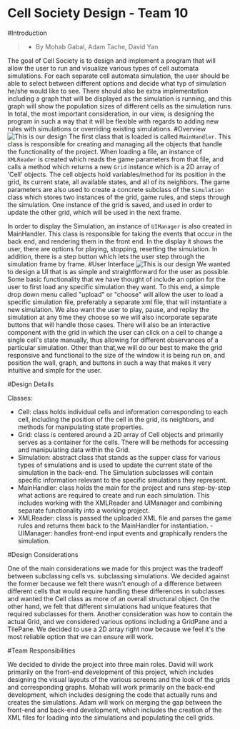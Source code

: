 # Cell Society Design - Team 10
#Introduction
> - By Mohab Gabal, Adam Tache, David Yan

The goal of Cell Society is to design and implement a program that will allow the user to run and visualize various types of cell automata simulations. For each separate cell automata simulation, the user should be able to select between different options and decide what typ of simulation he/she would like to see. There should also be extra implementation including a graph that will be displayed as the simulation is running, and this graph will show the population sizes of different cells as the simulation runs. In total, the most important consideration, in our view, is designing the program in such a way that it will be flexible with regards to adding new rules with simulations or overriding existing simulations.
#Overview
![This is our design](http://www.davidwyan.com/resources/overview1.png)
The first class that is loaded is called `MainHandler`. This class is responsible for creating and managing all the objects that handle the functionality of the project. When loading a file, an instance of `XMLReader` is created which reads the game parameters from that file, and calls a method which returns a new `Grid` instance which is a 2D array of 'Cell' objects. 
The cell objects hold variables/method for its position in the grid, its current state, all available states, and all of its neighbors. The game parameters are also used to create a concrete subclass of the `Simulation` class which stores two instances of the grid, game rules, and steps through the simulation. One instance of the grid is saved, and used in order to update the other grid, which will be used in the next frame. 

In order to display the Simulation, an instance of `UIManager` is also created in MainHandler. This class is responsible for taking the events that occur in the back end, and rendering them in the front end. In the display it shows the user, there are options for playing, stopping, resetting the simulation. In addition, there is a step button which lets the user step through the simulation frame by frame. 
#User Interface
![This is our design](http://www.davidwyan.com/resources/proj1design.png)
We wanted to design a UI that is as simple and straightforward for the user as possible. Some basic functionality that we have thought of include an option for the user to first load any specific simulation they want. To this end, a simple drop down menu called "upload" or "choose" will allow the user to load a specific simulation file, preferably a separate xml file, that will instantiate a new simulation. We also want the user to play, pause, and replay the simulation at any time they choose so we will also incorporate separate buttons that will handle those cases. There will also be an interactive component with the grid in which the user can click on a cell to change a single cell's state manually, thus allowing for different observances of a particular simulation. Other than that,we will do our best to make the grid responsive and functional to the size of the window it is being run on, and position the wall, graph, and buttons in such a way that makes it very intuitive and simple for the user.

#Design Details

Classes:

- Cell: class holds individual cells and information corresponding to each cell, including the position of the cell in the grid, its neighbors, and methods for manipulating state properties.
- Grid: class is centered around a 2D array of Cell objects and primarily serves as a container for the cells. There will be methods for accessing and manipulating data within the Grid.
- Simulation: abstract class that stands as the supper class for various types of simulations and is used to update the current state of the simulation in the back-end. The Simulation subclasses will contain specific information relevant to the specific simulations they represent.
- MainHandler: class holds the main for the project and runs step-by-step what actions are required to create and run each simulation. This includes working with the XMLReader and UIManager and combining separate functionality into a working project.
- XMLReader: class is passed the uploaded XML file and parses the game rules and returns them back to the MainHandler for instantiation.
-UIManager: handles front-end input events and graphically renders the simulation. 

#Design Considerations

One of the main considerations we made for this project was the tradeoff between subclassing cells vs. subclassing simulations. We decided against the former because we felt there wasn't enough of a difference between different cells that would require handling these differences in subclasses and wanted the Cell class as more of an overall structural object. On the other hand, we felt that different simulations had unique features that required subclasses for them. Another consideration was how to contain the actual Grid, and we considered various options including a GridPane and a TilePane. We decided to use a 2D array right now because we feel it's the most reliable option that we can ensure will work.


#Team Responsibilities

We decided to divide the project into three main roles. David will work primarily on the front-end development of this project, which includes designing the visual layouts of the various screens and the look of the grids and corresponding graphs. Mohab will work primarily on the back-end development, which includes designing the code that actually runs and creates the simulations. Adam will work on merging the gap between the front-end and back-end development, which includes the creation of the XML files for loading into the simulations and populating the cell grids.
